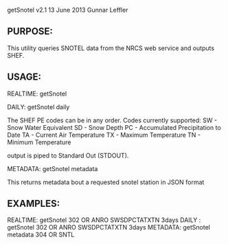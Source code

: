 getSnotel v2.1
13 June 2013
Gunnar Leffler

PURPOSE:
--------
This utility queries SNOTEL data from the NRCS web service and outputs SHEF.

USAGE:
------
REALTIME:
getSnotel <NRCS Snotel ID> <state code> <local station id> <SHEF physical element codes> <Query Days>

DAILY:
getSnotel daily <NRCS Snotel ID> <state code> <local station id> <SHEF physical element codes> <Query Days>

The SHEF PE codes can be in any order. Codes currently supported:
  SW - Snow Water Equivalent
  SD - Snow Depth
  PC - Accumulated Precipitation to Date
  TA - Current Air Temperature
  TX - Maximum Temperature
  TN - Minimum Temperature

output is piped to Standard Out (STDOUT).

METADATA:
getSnotel metadata <NRCS Snotel ID> <state code> <type>

This returns metadata bout a requested snotel station in JSON format

EXAMPLES:
---------
REALTIME: getSnotel 302 OR ANRO SWSDPCTATXTN 3days
DAILY   : getSnotel 302 OR ANRO SWSDPCTATXTN 3days
METADATA: getSnotel metadata 304 OR SNTL
